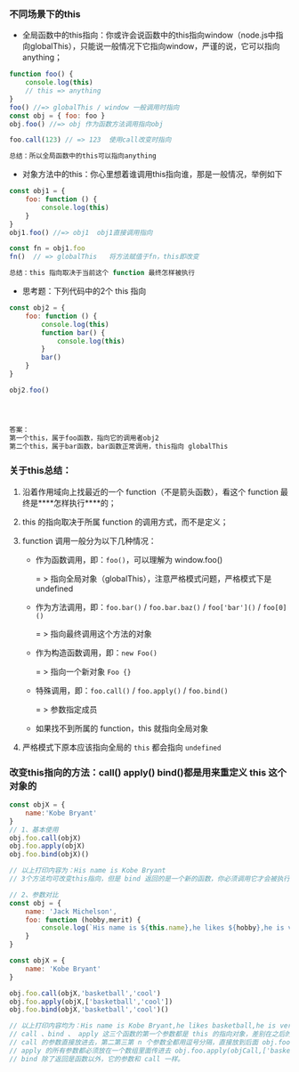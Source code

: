 ### 不同场景下的this

- 全局函数中的this指向：你或许会说函数中的this指向window（node.js中指向globalThis），只能说一般情况下它指向window，严谨的说，它可以指向anything；

```javascript
function foo() {
    console.log(this)
    // this => anything
}
foo() //=> globalThis / window 一般调用时指向 
const obj = { foo: foo }
obj.foo() //=> obj 作为函数方法调用指向obj

foo.call(123) // => 123  使用call改变时指向

总结：所以全局函数中的this可以指向anything
```

- 对象方法中的this：你心里想着谁调用this指向谁，那是一般情况，举例如下

```javascript
const obj1 = {
    foo: function () {
        console.log(this)
    }
}
obj1.foo() //=> obj1  obj1直接调用指向

const fn = obj1.foo
fn()  // => globalThis   将方法赋值于fn，this即改变

总结：this 指向取决于当前这个 function 最终怎样被执行
```

- 思考题：下列代码中的2个 this 指向

```javascript
const obj2 = {
    foo: function () {
        console.log(this)
        function bar() {
            console.log(this)
        }
        bar()
    }
}

obj2.foo()




答案：
第一个this，属于foo函数，指向它的调用者obj2
第二个this，属于bar函数，bar函数正常调用，this指向 globalThis
```



### 关于this总结：

1. 沿着作用域向上找最近的一个 function（不是箭头函数），看这个 function 最终是***\*怎样执行\****的；

2. this 的指向取决于所属 function 的调用方式，而不是定义；

3. function 调用一般分为以下几种情况：

   - 作为函数调用，即：`foo()`，可以理解为 window.foo()

     = >   指向全局对象（globalThis），注意严格模式问题，严格模式下是 undefined

   - 作为方法调用，即：`foo.bar()` / `foo.bar.baz()` / `foo['bar']()` / `foo[0]()`

     = >   指向最终调用这个方法的对象

   - 作为构造函数调用，即：`new Foo()`

     = >   指向一个新对象 `Foo {}`

   - 特殊调用，即：`foo.call()` / `foo.apply()` / `foo.bind()`

     = >   参数指定成员

   - 如果找不到所属的 function，this 就指向全局对象

4. 严格模式下原本应该指向全局的 `this` 都会指向 `undefined`

### 改变this指向的方法：call()   apply()   bind()都是用来重定义 this 这个对象的

```javascript
const objX = {
    name:'Kobe Bryant'
}
// 1、基本使用
obj.foo.call(objX)
obj.foo.apply(objX)　　 
obj.foo.bind(objX)()

// 以上打印内容为：His name is Kobe Bryant
// 3个方法均可改变this指向，但是 bind 返回的是一个新的函数，你必须调用它才会被执行。

// 2、参数对比
const obj = {
    name: 'Jack Michelson',
    foo: function (hobby,merit) {
        console.log(`His name is ${this.name},he likes ${hobby},he is very ${merit}.`);
    }
}

const objX = {
    name: 'Kobe Bryant'
}

obj.foo.call(objX,'basketball','cool')
obj.foo.apply(objX,['basketball','cool'])
obj.foo.bind(objX,'basketball','cool')()

// 以上打印内容均为：His name is Kobe Bryant,he likes basketball,he is very cool.
// call 、bind 、 apply 这三个函数的第一个参数都是 this 的指向对象，差别在之后的参数：
// call 的参数直接放进去，第二第三第 n 个参数全都用逗号分隔，直接放到后面 obj.foo.call(objCall,'basketball',...)。
// apply 的所有参数都必须放在一个数组里面传进去 obj.foo.apply(objCall,['basketball',...])；apply只接受两个参数，一个指向对象，一个参数数组
// bind 除了返回是函数以外，它的参数和 call 一样。
```



